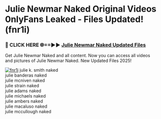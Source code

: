 # Julie Newmar Naked Original Videos 0nlyFans Leaked - Files Updated! (fnr1i)

<h3>🔴 CLICK HERE 🌐==►► <a href="https://tinyurl.com/up5wt9bj" rel="nofollow">Julie Newmar Naked Updated Files</a></h3>

Get Julie Newmar Naked and all content. Now you can access all videos and pictures of Julie Newmar Naked. New Updated Files 2025!

[![fnr1i](https://i.imgur.com/ABiUzMV.gif)](https://tinyurl.com/up5wt9bj)
julie k. smith naked<br>
julie banderas naked<br>
julie mcniven naked<br>
julie strain naked<br>
julie adams naked<br>
julie michaels naked<br>
julie ambers naked<br>
julie macaluso naked<br>
julie mccullough naked